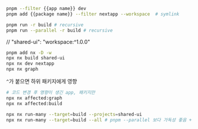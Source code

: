 ```bash
pnpm --filter {{app name}} dev
pnpm add {{package name}} --filter nextapp --workspace  # symlink

pnpm run -r build # recursive
pnpm run --parallel -r build # recursive
```

// "shared-ui": "workspace:^1.0.0"

```bash
pnpm add nx -D -w
npx nx build shared-ui
npx nx dev nextapp
npx nx graph
```

`^`가 붙으면 하위 패키지에게 영향

```bash
# 코드 변경 후 영향이 생긴 app, 패키지만
npx nx affected:graph
npx nx affected:build

npx nx run-many --target=build --projects=shared-ui
npx nx run-many --target=build --all # pnpm --parallel 보다 가독성 좋음 + nx 캐싱
```
